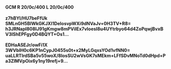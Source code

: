 #### GCM R 20/0c/400 L 20/0c/400
**z7hBYl/HU7beFfUk**<br/>**SMLnGH5BIWkGKJXI1DeIosvpWXi9dNVaJv+0H3TV+R8=**<br/>**h3JRNapI808IJ91gKmgw8mPViIEx7vIoesI8u4UYtrbyo64d4ZoPqwjBvxBV3lShEPFgy0D4BQYT+Os1...**<br/><br/>
**EDHaASEJr/owFi1X**<br/>**3WVbIH0c6KP1nCypJ0455s0t+x2MyLGqxsYOd1vfNN0=**<br/>**uaLLRTIrdSBa5v55woX/8losSU2wVsGK7sMEkm+LFfSDvMNoTd0dHpd+Pa3ZlMVpOix6y1ny19refj+9...**